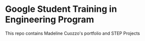 # Google Student Training in Engineering Program

This repo contains Madeline Cuozzo's portfolio and STEP Projects